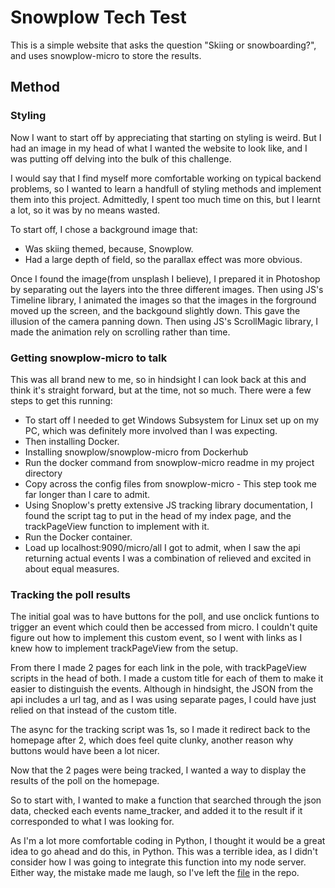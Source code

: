 # Snowplow Tech Test

This is a simple website that asks the question "Skiing or snowboarding?", and uses snowplow-micro to store the results.

## Method

### Styling

Now I want to start off by appreciating that starting on styling is weird. But I had an image in my head of what I wanted the website to look like, and I was putting off delving into the bulk of this challenge.

I would say that I find myself more comfortable working on typical backend problems, so I wanted to learn a handfull of styling methods and implement them into this project. Admittedly, I spent too much time on this, but I learnt a lot, so it was by no means wasted.

To start off, I chose a background image that:

- Was skiing themed, because, Snowplow.
- Had a large depth of field, so the parallax effect was more obvious.

Once I found the image(from unsplash I believe), I prepared it in Photoshop by separating out the layers into the three different images. Then using JS's Timeline library, I animated the images so that the images in the forground moved up the screen, and the backgound slightly down. This gave the illusion of the camera panning down. Then using JS's ScrollMagic library, I made the animation rely on scrolling rather than time.

### Getting snowplow-micro to talk

This was all brand new to me, so in hindsight I can look back at this and think it's straight forward, but at the time, not so much.
There were a few steps to get this running:

- To start off I needed to get Windows Subsystem for Linux set up on my PC, which was definitely more involved than I was expecting.
- Then installing Docker.
- Installing snowplow/snowplow-micro from Dockerhub
- Run the docker command from snowplow-micro readme in my project directory
- Copy across the config files from snowplow-micro - This step took me far longer than I care to admit.
- Using Snoplow's pretty extensive JS tracking library documentation, I found the script tag to put in the head of my index page, and the trackPageView function to implement with it.
- Run the Docker container.
- Load up localhost:9090/micro/all
  I got to admit, when I saw the api returning actual events I was a combination of relieved and excited in about equal measures.

### Tracking the poll results

The initial goal was to have buttons for the poll, and use onclick funtions to trigger an event which could then be accessed from micro. I couldn't quite figure out how to implement this custom event, so I went with links as I knew how to implement trackPageView from the setup.

From there I made 2 pages for each link in the pole, with trackPageView scripts in the head of both. I made a custom title for each of them to make it easier to distinguish the events. Although in hindsight, the JSON from the api includes a url tag, and as I was using separate pages, I could have just relied on that instead of the custom title.

The async for the tracking script was 1s, so I made it redirect back to the homepage after 2, which does feel quite clunky, another reason why buttons would have been a lot nicer.

Now that the 2 pages were being tracked, I wanted a way to display the results of the poll on the homepage.

So to start with, I wanted to make a function that searched through the json data, checked each events name_tracker, and added it to the result if it corresponded to what I was looking for.

As I'm a lot more comfortable coding in Python, I thought it would be a great idea to go ahead and do this, in Python. This was a terrible idea, as I didn't consider how I was going to integrate this function into my node server. Either way, the mistake made me laugh, so I've left the [file](https://github.com/MykeNuLeng/generic-webiste/blob/main/public/json_fetch.py) in the repo.
